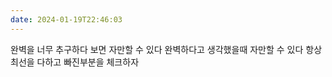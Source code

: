 ```yaml
---
date: 2024-01-19T22:46:03
---
```

완벽을 너무 추구하다 보면 자만할 수 있다
완벽하다고 생각했을때 자만할 수 있다
항상 최선을 다하고 빠진부분을 체크하자
